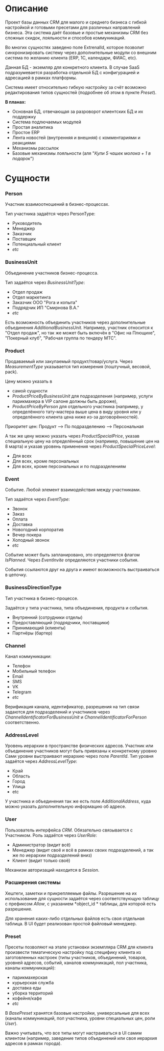 # Описание

Проект базы данных CRM для малого и среднего бизнеса с гибкой настройкой и готовыми пресетами для различных направлений бизнеса.
Эта система даёт базовые и простые механизмы CRM без сложных скидок, лояльности и способов коммуникаций.

Во многих сущностях заведено поле ExtrenalId, которое позволит синхронизировать систему через дополнительные модули со внешним система по желанию клиента (ERP, 1C, календари, ФИАС, etc).

Данная БД - экземляр для конкретного клиента. 
В случае SaaS подразумевается разработка отдельной БД с конфигурацией и адресацией в рамках платформы.

Система имеет относительно гибкую настройку за счёт возможно редактирования типов сущностей (подробнее об этом в пункте *Preset*).

**В планах:**

- Основная БД, отвечающая за разроворот клиентских БД и их поддержку
- Система подлючаемых модулей
- Простая аналитика
- Простое ERP
- Лента новостей (внутренняя и внешняя) с комментариями и реакциями
- Механизмы рассылок
- Базовые механизмы лояльности (аля "*Купи 5 чашек молока + 1 в подарок*")

# Сущности

### Person

Участник взаимоотношений в бизнес-процессах.

Тип участника задаётся через PersonType:

- Руководитель
- Менеджер
- Заказчик
- Поставщик
- Потенциальный клиент
- *etc*

### BusinessUnit

Объединение участников бизнес-процесса.

Тип задаётся через *BusinessUnitType*:

- Отдел продаж
- Отдел маркетинга
- Заказчик ООО "Рога и копыта"
- Подрядчик ИП "Смирнова В.А."
- *etc*

Есть возможность объединить участников через дополнительные объединения *AdditionalBusinessUnit*.
Например, участник относится к "Отдел продаж", но так же может быть включён в "Офис на Плющихе", "Покерный клуб", "Рабочая группа по тендеру МТС".

### Product

Продаваемый или закупаемый продукт/товар/услуга.
Через *MeasurementType* указывается тип измерения (поштучный, весовой, pack).

Цену можно указать в

- самой сущности
- *ProductPriceByBusinessUnit* для подразделения (например, услуги парикмахера в VIP салоне должны быть дороже), 
- *ProductPriceByPerson* для отдельного участника (например, у определённого тату-мастера выше цена в виду уровня или у определённого клиента цена ниже из-за договорённостей).

Приоритет цен: Продукт --> По подразделению --> Персональная

А так же цену можно указать через *ProductSpecialPrice*, указав специальную цену на определённый срок (например, повышение цен на 8 марта) и указав уровень применения через *ProductSpecialPriceLevel*:

- Для всех
- Для всех, кроме персональных
- Для всех, кроме персональных и по подразделениям

### Event

Событие.
Любой элемент взаимодействия между участниками.

Тип задаётся через *EventType*:

- Звонок
- Заказ
- Оплата
- Доставка
- Новогодний корпоратив
- Вечер покера
- Холодный звонок
- *etc*

Событие может быть запланировано, это определяется флагом *IsPlanned*.
Через *EventInvite* определяются участники события. 

События ссылаются друг на друга и имеют возможность выстраиваться в цепочку.

### BusinessDirectionType

Тип участника в бизнес-процессе.

Задаётся у типа участника, типа объединения, продукта и события.

- Внутренний (сотрудники отделы)
- Предоставляющий (подрядчики, поставщики)
- Принимающий (клиенты)
- Партнёры (бартер)

### Channel

Канал коммуникации:

- Телефон
- Мобильный телефон
- Email
- SMS
- VK
- Telegram
- *etc*

Верификация канала, идентификатор, разрешения на тип связи задаются для подразделений и участников через *ChannelIdentificatorForBusinessUnit* и *ChannelIdentificatorForPerson* соответственно.

### AddressLevel

Уровень иерархии в пространстве физических адресов.
Участник или объединение участников могут быть привязаны к конкретному уровню
Сами уровни выстраивают иерархию через поле *ParentId*.
Тип уровня задаётся через *AddressLevelType*:

- Край
- Область
- Город
- Улица
- etc

У участника и объединения так же есть поле *AdditionalAddress*, куда можно указать дополнительную информацию об адресе.

### User

Пользователь интерфейса *CRM*.
Обязательно связывается с Участником.
Роль задаётся через *UserRole*:

- Администратор (видит всё)
- Менеджер (видит своё и всё в рамках своих подразделений, а так же по иерархии подразделений вниз)
- Клиент (видит только своё)

Механизм авторизаций находится в *Session*.

### Расширения системы

Хештеги, заметки и прикрепляемые файлы.
Разрешение на их использование для сущности задаётся через соответствующую таблицу с префиксом *Allow*, с указанием *object_id * таблицы, для которой есть разрешение.

Для хранения каких-либо отдельных файлов есть своя отдельная таблица.
В UI будет реализован простой файловый менеджер.

### Preset

Пресеты позволяют на этапе установки экземпляра CRM для клиента произвести тематическую настройку под специфику клиента из заготовленных настроек (типы участников, объединений, товаров, уровней адресов, событий, каналов коммуникаций, пол участника, каналы коммуникаций):

- парикмахерская
- курьерская служба
- доставка еды
- уборка территорий
- кофейня/кафе
- *etc*

В *BasePreset* хранятся базовые настройки, универсальные для всех (каналы коммуникаций, пол участника, уровни специальных цен, роли *User*).

Важно учитывать, что все типы могут настраиваться в UI самим клиентом (например, заведение типов объединений или своя иерархия адресов в рамках города).
